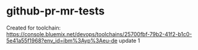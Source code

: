 # github-pr-mr-tests
Created for toolchain: https://console.bluemix.net/devops/toolchains/25700fbf-79b2-41f2-b1c0-5e41a55f1968?env_id=ibm%3Ayp%3Aeu-de
update 1
